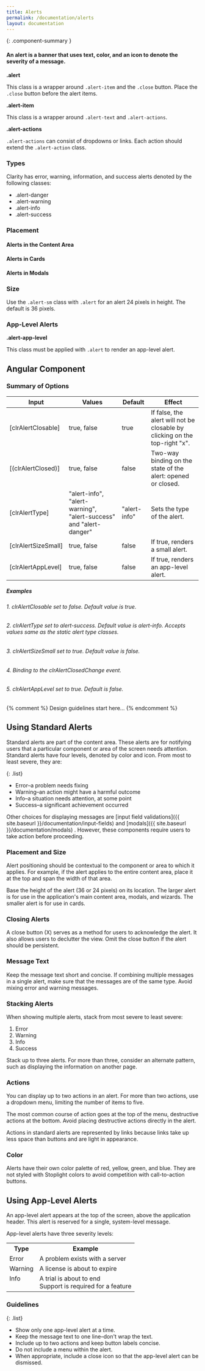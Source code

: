 ```yaml
---
title: Alerts
permalink: /documentation/alerts
layout: documentation
---
```


{: .component-summary }
#### An alert is a banner that uses text, color, and an icon to denote the severity of a message.

**.alert**
<div>
    This class is a wrapper around <code class="clr-code">.alert-item</code> and the
    <code class="clr-code">.close</code> button. Place the <code class="clr-code">.close</code>
    button before the alert items.
</div>

**.alert-item**
<div>
    This class is a wrapper around <code class="clr-code">.alert-text</code> and <code class="clr-code">.alert-actions</code>.
</div>

**.alert-actions**
<div>
    <code class="clr-code">.alert-actions</code> can consist of dropdowns or links.
    Each action should extend the <code class="clr-code">.alert-action</code> class.
</div>

### Types

Clarity has error, warning, information, and success alerts denoted by the following classes:

- .alert-danger
- .alert-warning
- .alert-info
- .alert-success

<clr-alert-demo-styles></clr-alert-demo-styles>

### Placement

#### Alerts in the Content Area
<clr-alert-demo-content-area></clr-alert-demo-content-area>

#### Alerts in Cards
<clr-alert-demo-cards></clr-alert-demo-cards>

#### Alerts in Modals
<clr-alert-demo-modals></clr-alert-demo-modals>

### Size

Use the <code class="clr-code">.alert-sm</code> class with <code class="clr-code">.alert</code> for an alert 24 pixels in height. The default is 36 pixels.

<clr-alert-demo-sizes></clr-alert-demo-sizes>

### App-Level Alerts

**.alert-app-level**
<div>
    This class must be applied with <code class="clr-code">.alert</code> to render an app-level alert.
</div>

<clr-alert-demo-app-level></clr-alert-demo-app-level>

## Angular Component

### Summary of Options

<table class="table">
    <thead>
        <tr>
            <th class="left">Input</th>
            <th class="left">Values</th>
            <th>Default</th>
            <th class="left">Effect</th>
        </tr>
    </thead>
    <tbody>
        <tr>
            <td class="left">[clrAlertClosable]</td>
            <td class="left">true, false</td>
            <td>true</td>
            <td class="left">If false, the alert will not be closable by clicking on the top-right "x".</td>
        </tr>
        <tr>
            <td class="left">[(clrAlertClosed)]</td>
            <td class="left">true, false</td>
            <td>false</td>
            <td class="left">
                Two-way binding on the state of the alert: opened or closed.
            </td>
        </tr>
        <tr>
            <td class="left">[clrAlertType]</td>
            <td class="left">"alert-info", "alert-warning", "alert-success" and "alert-danger"</td>
            <td>"alert-info"</td>
            <td class="left">Sets the type of the alert.</td>
        </tr>
        <tr>
            <td class="left">[clrAlertSizeSmall]</td>
            <td class="left">true, false</td>
            <td>false</td>
            <td class="left">If true, renders a small alert.</td>
        </tr>
        <tr>
            <td class="left">[clrAlertAppLevel]</td>
            <td class="left">true, false</td>
            <td>false</td>
            <td class="left">If true, renders an app-level alert.</td>
        </tr>
    </tbody>
</table>


##### Examples

###### 1. clrAlertClosable set to false. Default value is true.

<clr-alert-not-closable-demo-angular></clr-alert-not-closable-demo-angular>

###### 2. clrAlertType set to alert-success. Default value is alert-info. Accepts values same as the static alert type classes.

<clr-alert-success-demo-angular></clr-alert-success-demo-angular>

###### 3. clrAlertSizeSmall set to true. Default value is false.

<clr-alert-small-demo-angular></clr-alert-small-demo-angular>

###### 4. Binding to the clrAlertClosedChange event.

<clr-alert-close-event-demo-angular></clr-alert-close-event-demo-angular>

###### 5. clrAlertAppLevel set to true. Default is false.

<clr-alert-app-level-demo-angular></clr-alert-app-level-demo-angular>

{% comment %}
    Design guidelines start here...
{% endcomment %}

## Using Standard Alerts

Standard alerts are part of the content area.  These alerts are for notifying users that a particular component or area of the screen needs attention.  Standard alerts have four levels, denoted by color and icon. From most to least severe, they are:

{: .list}
- Error–a problem needs fixing
- Warning–an action might have a harmful outcome
- Info–a situation needs attention, at some point
- Success–a significant achievement occurred

Other choices for displaying messages are [input field validations]({{ site.baseurl }}/documentation/input-fields)  and [modals]({{ site.baseurl }}/documentation/modals) .  However, these components require users to take action before proceeding.

### Placement and Size

Alert positioning should be contextual to the component or area to which it applies. For example, if the alert applies to the entire content area, place it at the top and span the width of that area.

Base the height of the alert (36 or 24 pixels) on its location.  The larger alert is for use in the application's main content area, modals, and wizards.  The smaller alert is for use in cards.

### Closing Alerts

A close button (X) serves as a method for users to acknowledge the alert.  It also allows users to declutter the view. Omit the close button if the alert should be persistent.

### Message Text

Keep the message text short and concise.  If combining multiple messages in a single alert, make sure that the messages are of the same type.  Avoid mixing error and warning messages.

### Stacking Alerts

When showing multiple alerts, stack from most severe to least severe:

<ol class="list">
    <li>Error</li>
    <li>Warning</li>
    <li>Info</li>
    <li>Success</li>
</ol>

  Stack up to three alerts. For more than three, consider an alternate pattern, such as displaying the information on another page.

### Actions

You can display up to two actions in an alert.  For more than two actions, use a dropdown menu, limiting the number of items to five.

The most common course of action goes at the top of the menu, destructive actions at the bottom.  Avoid placing destructive actions directly in the alert.

Actions in standard alerts are represented by links because  links take up less space than buttons and are light in appearance.  <!-- One line is 36 pixels tall using links.  With flat buttons, the line is taller to accommodate the button state change. -->

### Color

Alerts have their own color palette of red, yellow, green, and blue. They are not styled with Stoplight colors to avoid competition with call-to-action buttons.


## Using App-Level Alerts

An app-level alert appears at the top of the screen, above the application header.  This alert is reserved for a single, system-level message.

App-level alerts have three severity levels:

<table class="table .table-noborder ">
  <tr>
    <th class="left">Type</th>
    <th class="left">Example</th>
  </tr>
  <tr>
    <td class="left">Error</td>
    <td class="left">A problem exists with a server</td>
  </tr>
  <tr>
    <td class="left">Warning</td>
    <td class="left">A license is about to expire</td>
  </tr>
  <tr>
    <td valign="top" class="left">Info</td>
    <td class="left"> A trial is about to end<br>
    Support is required for a feature </td>
  </tr>
</table>

### Guidelines

{: .list}
- Show only one app-level alert at a time.
- Keep the message text to one line–don't wrap the text.
- Include up to two actions and keep button labels concise.
- Do not include a menu within the alert.
- When appropriate, include a close icon so that the app-level alert can be dismissed.
